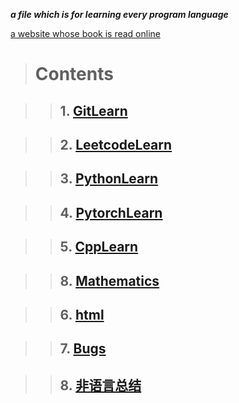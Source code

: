 ***a file which is for learning every program language***

[a website whose book is read online](https://www.bookstack.cn/)

> # Contents    

> > ## 1. [GitLearn](./GitLearn)    

> > ## 2. [LeetcodeLearn](./LeetcodeLearn)    

> > ## 3. [PythonLearn](./PythonLearn)    

> > ## 4. [PytorchLearn](./PytorchLearn)    

> > ## 5. [CppLearn](./CppLearn)    

> > ## 8. [Mathematics](./Mathematics/README.md)    

> > ## 6. [html](https://www.runoob.com/html/html-tutorial.html)    

> > ## 7. [Bugs](./BUGs)    

> > ## 8. [非语言总结](./非语言总结/非语言总结.md)      
